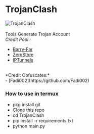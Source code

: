 # TrojanClash
<img title="TrojanClash" src="https://i.ibb.co.com/SQQ4KNt/image.png"><br><br>
Tools Generate Trojan Account<br>
*Credit Pool :*
- [Barry-Far](https://github.com/barry-far)
- [ZeroStore](https://vmesscf.zerostore.web.id)
- [IPTunnels](https://www.iptunnels.com)
<br>
*Credit Obfuscates:*<br>
- [Fadi002](https://github.com/Fadi002)

### How to use in termux
* pkg install git
* Clone this repo
* cd TrojanClash
* pip install -r requirements.txt
* python main.py